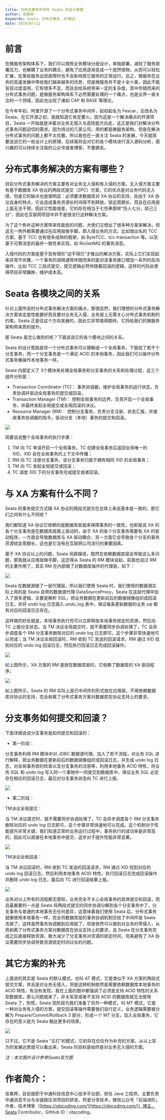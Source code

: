 ```yaml
---
title: 分布式事务中间件 Seata 的设计原理
author: 张乘辉
keywords: Seata、分布式事务、AT模式
date: 2019/07/11
---
```


# 前言

在微服务架构体系下，我们可以按照业务模块分层设计，单独部署，减轻了服务部署压力，也解耦了业务的耦合，避免了应用逐渐变成一个庞然怪物，从而可以轻松扩展，在某些服务出现故障时也不会影响其它服务的正常运行。总之，微服务在业务的高速发展中带给我们越来越多的优势，但是微服务并不是十全十美，因此不能盲目过度滥用，它有很多不足，而且会给系统带来一定的复杂度，其中伴随而来的分布式事务问题，是微服务架构体系下必然需要处理的一个痛点，也是业界一直关注的一个领域，因此也出现了诸如 CAP 和 BASE 等理论。

在今年年初，阿里开源了一个分布式事务中间件，起初起名为 Fescar，后改名为 Seata，在它开源之初，我就知道它肯定要火，因为这是一个解决痛点的开源项目，Seata 一开始就是冲着对业务无侵入与高性能方向走，这正是我们对解决分布式事务问题迫切的需求。因为待过的几家公司，用的都是微服务架构，但是在解决分布式事务的问题上都不太优雅，所以我也在一直关注 Seata 的发展，今天就简要说说它的一些设计上的原理，后续我将会对它的各个模块进行深入源码分析，感兴趣的可以持续关注我的公众号或者博客，不要跟丢。




# 分布式事务解决的方案有哪些？

目前分布式事务解决的方案主要有对业务无入侵和有入侵的方案，无入侵方案主要有基于数据库 XA 协议的两段式提交（2PC）方案，它的优点是对业务代码无入侵，但是它的缺点也是很明显：必须要求数据库对 XA 协议的支持，且由于 XA 协议自身的特点，它会造成事务资源长时间得不到释放，锁定周期长，而且在应用层上面无法干预，因此它性能很差，它的存在相当于七伤拳那样“伤人七分，损己三分”，因此在互联网项目中并不是很流行这种解决方案。

为了这个弥补这种方案带来性能低的问题，大佬们又想出了很多种方案来解决，但这无一例外都需要通过在应用层做手脚，即入侵业务的方式，比如很出名的 TCC 方案，基于 TCC 也有很多成熟的框架，如 ByteTCC、tcc-transaction 等。以及基于可靠消息的最终一致性来实现，如 RocketMQ 的事务消息。

入侵代码的方案是基于现有情形“迫不得已”才推出的解决方案，实际上它们实现起来非常不优雅，一个事务的调用通常伴随而来的是对该事务接口增加一系列的反向操作，比如 TCC 三段式提交，提交逻辑必然伴随着回滚的逻辑，这样的代码会使得项目非常臃肿，维护成本高。



# Seata 各模块之间的关系

针对上面所说的分布式事务解决方案的痛点，那很显然，我们理想的分布式事务解决方案肯定是性能要好而且要对业务无入侵，业务层上无需关心分布式事务机制的约束，Seata 正是往这个方向发展的，因此它非常值得期待，它将给我们的微服务架构带来质的提升。

那 Seata 是怎么做到的呢？下面说说它的各个模块之间的关系。

Seata 的设计思路是将一个分布式事务可以理解成一个全局事务，下面挂了若干个分支事务，而一个分支事务是一个满足 ACID 的本地事务，因此我们可以操作分布式事务像操作本地事务一样。

Seata 内部定义了 3个模块来处理全局事务和分支事务的关系和处理过程，这三个组件分别是：

- Transaction Coordinator (TC)： 事务协调器，维护全局事务的运行状态，负责协调并驱动全局事务的提交或回滚。
- Transaction Manager (TM)： 控制全局事务的边界，负责开启一个全局事务，并最终发起全局提交或全局回滚的决议。
- Resource Manager (RM)： 控制分支事务，负责分支注册、状态汇报，并接收事务协调器的指令，驱动分支（本地）事务的提交和回滚。

![](https://raw.githubusercontent.com/objcoding/objcoding.github.io/master/images/seata.png)

简要说说整个全局事务的执行步骤：

1. TM 向 TC 申请开启一个全局事务，TC 创建全局事务后返回全局唯一的 XID，XID 会在全局事务的上下文中传播；
2. RM 向 TC 注册分支事务，该分支事务归属于拥有相同 XID 的全局事务；
3. TM 向 TC 发起全局提交或回滚；
4. TC 调度 XID 下的分支事务完成提交或者回滚。



# 与 XA 方案有什么不同？

Seata 的事务提交方式跟 XA 协议的两段式提交在总体上来说基本是一致的，那它们之间有什么不同呢？

我们都知道 XA 协议它依赖的是数据库层面来保障事务的一致性，也即是说 XA 的各个分支事务是在数据库层面上驱动的，由于 XA 的各个分支事务需要有 XA 的驱动程序，一方面会导致数据库与 XA 驱动耦合，另一方面它会导致各个分支的事务资源锁定周期长，这也是它没有在互联网公司流行的重要因素。

基于 XA 协议以上的问题，Seata 另辟蹊径，既然在依赖数据库层会导致这么多问题，那我就从应用层做手脚，这还得从 Seata 的 RM 模块说起，前面也说过 RM 的主要作用了，其实 RM 在内部做了对数据库操作的代理层，如下：

![](https://raw.githubusercontent.com/objcoding/objcoding.github.io/master/images/seata5.png)

Seata 在数据源做了一层代理层，所以我们使用 Seata 时，我们使用的数据源实际上用的是 Seata 自带的数据源代理 DataSourceProxy，Seata 在这层代理中加入了很多逻辑，主要是解析 SQL，把业务数据在更新前后的数据镜像组织成回滚日志，并将 undo log 日志插入 undo_log 表中，保证每条更新数据的业务 sql 都有对应的回滚日志存在。

这样做的好处就是，本地事务执行完可以立即释放本地事务锁定的资源，然后向 TC 上报分支状态。当 TM 决议全局提交时，就不需要同步协调处理了，TC 会异步调度各个 RM 分支事务删除对应的 undo log 日志即可，这个步骤非常快速地可以完成；当 TM 决议全局回滚时，RM 收到 TC 发送的回滚请求，RM 通过 XID 找到对应的 undo log 回滚日志，然后执行回滚日志完成回滚操作。

![](https://raw.githubusercontent.com/objcoding/objcoding.github.io/master/images/seata6.png)

如上图所示，XA 方案的 RM 是放在数据库层的，它依赖了数据库的 XA 驱动程序。

![](https://raw.githubusercontent.com/objcoding/objcoding.github.io/master/images/Seata7.png)

如上图所示，Seata 的 RM 实际上是已中间件的形式放在应用层，不用依赖数据库对协议的支持，完全剥离了分布式事务方案对数据库在协议支持上的要求。



# 分支事务如何提交和回滚？

下面详细说说分支事务是如何提交和回滚的：

- 第一阶段：


分支事务利用 RM 模块中对 JDBC 数据源代理，加入了若干流程，对业务 SQL 进行解释，把业务数据在更新前后的数据镜像组织成回滚日志，并生成 undo log 日志，对全局事务锁的检查以及分支事务的注册等，利用本地事务 ACID 特性，将业务 SQL 和 undo log 写入同一个事物中一同提交到数据库中，保证业务 SQL 必定存在相应的回滚日志，最后对分支事务状态向 TC 进行上报。

![](https://raw.githubusercontent.com/objcoding/objcoding.github.io/master/images/seata2.png)

- 第二阶段：


TM决议全局提交：

当 TM 决议提交时，就不需要同步协调处理了，TC 会异步调度各个 RM 分支事务删除对应的 undo log 日志即可，这个步骤非常快速地可以完成。这个机制对于性能提升非常关键，我们知道正常的业务运行过程中，事务执行的成功率是非常高的，因此可以直接在本地事务中提交，这步对于提升性能非常显著。



![](https://raw.githubusercontent.com/objcoding/objcoding.github.io/master/images/seata3.png)



TM决议全局回滚：

当 TM 决议回滚时，RM 收到 TC 发送的回滚请求，RM 通过 XID 找到对应的 undo log 回滚日志，然后利用本地事务 ACID 特性，执行回滚日志完成回滚操作并删除 undo log 日志，最后向 TC 进行回滚结果上报。

![](https://raw.githubusercontent.com/objcoding/objcoding.github.io/master/images/seata4.png)

业务对以上所有的流程都无感知，业务完全不关心全局事务的具体提交和回滚，而且最重要的一点是 Seata 将两段式提交的同步协调分解到各个分支事务中了，分支事务与普通的本地事务无任何差异，这意味着我们使用 Seata 后，分布式事务就像使用本地事务一样，完全将数据库层的事务协调机制交给了中间件层 Seata 去做了，这样虽然事务协调搬到应用层了，但是依然可以做到对业务的零侵入，从而剥离了分布式事务方案对数据库在协议支持上的要求，且 Seata 在分支事务完成之后直接释放资源，极大减少了分支事务对资源的锁定时间，完美避免了 XA 协议需要同步协调导致资源锁定时间过长的问题。



# 其它方案的补充

上面说的其实是 Seata 的默认模式，也叫 AT 模式，它是类似于 XA 方案的两段式提交方案，并且是对业务无侵入，但是这种机制依然是需要依赖数据库本地事务的 ACID 特性，有没有发现，我在上面的图中都强调了必须是支持 ACID 特性的关系型数据库，那么问题就来了，非关系型或者不支持 ACID 的数据库就无法使用 Seata 了，别慌，Seata 现阶段为我们准备了另外一种模式，叫 MT 模式，它是一种对业务有入侵的方案，提交回滚等操作需要我们自行定义，业务逻辑需要被分解为 Prepare/Commit/Rollback 3 部分，形成一个 MT 分支，加入全局事务，它存在的意义是为 Seata 触达更多的场景。

![](https://raw.githubusercontent.com/objcoding/objcoding.github.io/master/images/seata8.png)

只不过，它不是 Seata “主打”的模式，它的存在仅仅作为补充的方案，从以上官方的发展远景就可以看出来，Seata 的目标是始终是对业务无入侵的方案。

*注：本文图片设计参考Seata官方图*

# 作者简介：

张乘辉，目前就职于中通科技信息中心技术平台部，担任 Java 工程师，主要负责中通消息平台与全链路压测项目的研发，热爱分享技术，微信公众号「后端进阶」作者，技术博客（[https://objcoding.com/](https://objcoding.com/)）博主，Seata Contributor，GitHub ID：objcoding。